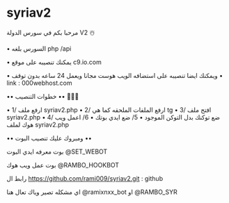 # syriav2


مرحبا بكم في سورس الدولة V2 ☃️


• السورس بلغه  php /api


• يمكنك تنصيبه على موقع c9.io.com


•  ويمكنك ايضا تنصيبه على استضافه الويب هوست مجانا ويعمل 24 ساعه بدون توقف 
• link : 000webhost.com 

•• خطوات التنصيب •• 👨🏻‍💻

• 1/ ارفع ملف syriav2.php
• 2/ ارفع الملفات الملحقه كما هي tg
• 3/ افتح ملف syriav2.php 
• 4/ ضع توكنك بدل التوكن الموجود
• 5/ ضع ايدي بوتك 
• 6/ اعمل ويب هوك لملف syriav2.php

•• ومبروك عليك تنصيب البوت ••

بوت معرفه ايدي البوت @SET_WEBOT

بوت عمل ويب هوك @RAMBO_HOOKBOT


رابط ال   https://github.com/rami009/syriav2.git : github


اي مشكله تصير  وياك تعال هنا @ramixnxx_bot او @RAMBO_SYR
